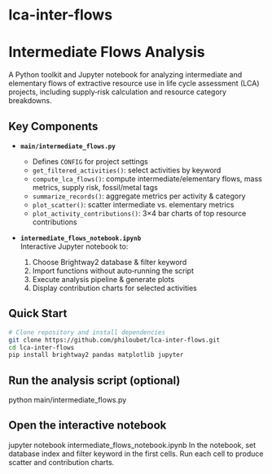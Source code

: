 # lca-inter-flows
# Intermediate Flows Analysis

A Python toolkit and Jupyter notebook for analyzing intermediate and elementary flows of extractive resource use in life cycle assessment (LCA) projects, including supply‐risk calculation and resource category breakdowns.

## Key Components

- **`main/intermediate_flows.py`**  
  - Defines `CONFIG` for project settings  
  - `get_filtered_activities()`: select activities by keyword  
  - `compute_lca_flows()`: compute intermediate/elementary flows, mass metrics, supply risk, fossil/metal tags  
  - `summarize_records()`: aggregate metrics per activity & category  
  - `plot_scatter()`: scatter intermediate vs. elementary metrics  
  - `plot_activity_contributions()`: 3×4 bar charts of top resource contributions  

- **`intermediate_flows_notebook.ipynb`**  
  Interactive Jupyter notebook to:  
  1. Choose Brightway2 database & filter keyword  
  2. Import functions without auto‐running the script  
  3. Execute analysis pipeline & generate plots  
  4. Display contribution charts for selected activities  

## Quick Start

```bash
# Clone repository and install dependencies
git clone https://github.com/philoubet/lca-inter-flows.git
cd lca-inter-flows
pip install brightway2 pandas matplotlib jupyter
```

## Run the analysis script (optional)
python main/intermediate_flows.py

## Open the interactive notebook
jupyter notebook intermediate_flows_notebook.ipynb
In the notebook, set database index and filter keyword in the first cells.
Run each cell to produce scatter and contribution charts.
